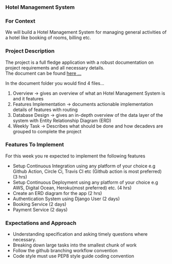 ### Hotel Management System

### For Context

We will build a Hotel Management System for managing general activities of a hotel like booking of rooms, billing etc.

### Project Description

The project is a full fledge application with a robust documentation on project requirements and all necessary details. <br/>
The document can be found  [here ...](https://drive.google.com/drive/folders/1JwKQkefincizwCpZhXnsr3eCF0ZaX45z?usp=sharing)

In the document folder you would find 4 files...

1. Overview → gives an overview of what an Hotel Management System is and it features
2. Features Implementation → documents actionable implementation details of features with routing
3. Database Design → gives an in-depth overview of the data layer of the system with Entity Relationship Diagram (ERD)
4. Weekly Task → Describes what should be done and how decadevs are grouped to complete the project

### Features To Implement

For this week you re expected to implement the following features

- Setup Continuous Integration using any platform of your choice e.g Github Action, Circle Ci, Travis CI etc (Github action is most preferred) (3 hrs)
- Setup Continuous Deployment using any platform of your choice e.g AWS, Digital Ocean, Heroku(most preferred) etc. (4 hrs)
- Create an ERD diagram for the app (2 hrs)
- Authentication System using Django User (2 days)
- Booking Service   (2 days)
- Payment Service   (2 days)

### Expectations and Approach

- Understanding specification and asking timely questions where necessary.
- Breaking down large tasks into the smallest chunk of work
- Follow the github branching workflow convention
- Code style must use PEP8 style guide coding convention
